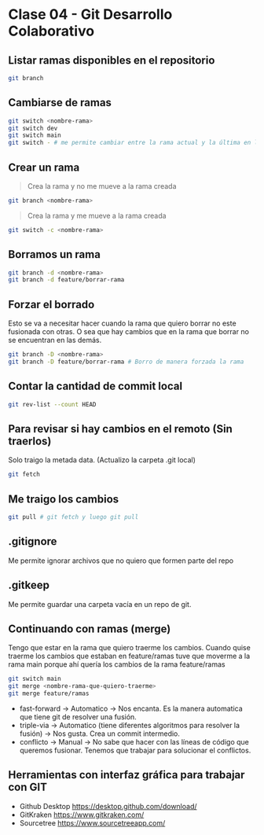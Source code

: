 # Clase 04 - Git Desarrollo Colaborativo

## Listar ramas disponibles en el repositorio

```sh
git branch
```

## Cambiarse de ramas

```sh
git switch <nombre-rama>
git switch dev
git switch main
git switch - # me permite cambiar entre la rama actual y la última en la que estuve
```

## Crear un rama

> Crea la rama y no me mueve a la rama creada

```sh
git branch <nombre-rama>
```

> Crea la rama y me mueve a la rama creada
```sh
git switch -c <nombre-rama>
```

## Borramos un rama

```sh
git branch -d <nombre-rama>
git branch -d feature/borrar-rama
```

## Forzar el borrado
Esto se va a necesitar hacer cuando la rama que quiero borrar no este fusionada con otras. O sea que hay cambios que en la rama que borrar no se encuentran en las demás.

```sh
git branch -D <nombre-rama>
git branch -D feature/borrar-rama # Borro de manera forzada la rama
```

## Contar la cantidad de commit local

```sh
git rev-list --count HEAD
```

## Para revisar si hay cambios en el remoto (Sin traerlos)
Solo traigo la metada data. (Actualizo la carpeta .git local)

```sh
git fetch
```

## Me traigo los cambios

```sh
git pull # git fetch y luego git pull
```

## .gitignore
Me permite ignorar archivos que no quiero que formen parte del repo

## .gitkeep
Me permite guardar una carpeta vacía en un repo de git.

## Continuando con ramas (merge)
Tengo que estar en la rama que quiero traerme los cambios.
Cuando quise traerme los cambios que estaban en feature/ramas tuve que moverme a la rama main porque ahí quería los cambios de la rama feature/ramas

```sh
git switch main
git merge <nombre-rama-que-quiero-traerme>
git merge feature/ramas
```

* fast-forward -> Automatico -> Nos encanta. Es la manera automatica que tiene git de resolver una fusión.
* triple-via -> Automatico (tiene diferentes algoritmos para resolver la fusión) -> Nos gusta. Crea un commit intermedio.
* conflicto -> Manual -> No sabe que hacer con las líneas de código que queremos fusionar. Tenemos que trabajar para solucionar el conflictos. 

## Herramientas con interfaz gráfica para trabajar con GIT

* Github Desktop <https://desktop.github.com/download/>
* GitKraken <https://www.gitkraken.com/>
* Sourcetree <https://www.sourcetreeapp.com/>



